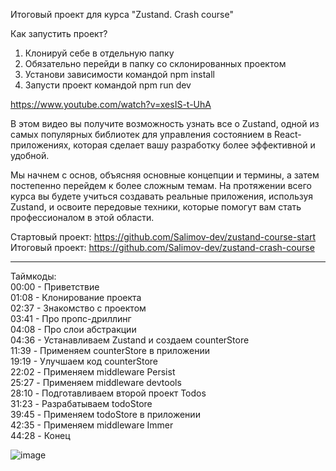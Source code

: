 Итоговый проект для курса "Zustand. Crash course"   
   
Как запустить проект?   
1. Клонируй себе в отдельную папку   
2. Обязательно перейди в папку со склонированных проектом   
3. Установи зависимости командой npm install   
4. Запусти проект командой npm run dev   

https://www.youtube.com/watch?v=xesIS-t-UhA   

В этом видео вы получите возможность узнать все о Zustand, одной из самых популярных библиотек для управления состоянием в React-приложениях, которая сделает вашу разработку более эффективной и удобной.   

Мы начнем с основ, объясняя основные концепции и термины, а затем постепенно перейдем к более сложным темам. На протяжении всего курса вы будете учиться создавать реальные приложения, используя Zustand, и освоите передовые техники, которые помогут вам стать профессионалом в этой области.   

Стартовый проект: https://github.com/Salimov-dev/zustand-course-start   
Итоговый проект: https://github.com/Salimov-dev/zustand-crash-course   

-------------------   
Таймкоды:   
00:00 - Приветствие   
01:08 - Клонирование проекта   
02:37 - Знакомство с проектом    
03:41 - Про пропс-дриллинг   
04:08 - Про слои абстракции   
04:36 - Устанавливаем Zustand и создаем counterStore   
11:39 - Применяем counterStore в приложении   
19:19 - Улучшаем код counterStore   
22:02 - Применяем middleware Persist   
25:27 - Применяем middleware devtools   
28:10 - Подготавливаем второй проект Todos   
31:23 - Разрабатываем todoStore   
39:45 - Применяем todoStore в приложении   
42:35 - Применяем middleware Immer   
44:28 - Конец   

![image](https://github.com/user-attachments/assets/854d1b62-b885-43bd-ae71-7eda876edb19)
